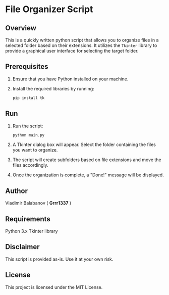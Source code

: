 # File Organizer Script

## Overview

This is a quickly written python script that allows you to organize files in a selected folder based on their extensions. It utilizes the ``Tkinter`` library to provide a graphical user interface for selecting the target folder.

## Prerequisites

1. Ensure that you have Python installed on your machine.
2. Install the required libraries by running:

   ```bash
   pip install tk
   ```

## Run

1. Run the script:
    ```bash
    python main.py
    ```
2. A Tkinter dialog box will appear. Select the folder containing the files you want to organize.

3. The script will create subfolders based on file extensions and move the files accordingly.

4. Once the organization is complete, a "Done!" message will be displayed.

## Author
Vladimir Balabanov ( **Grrr1337** )

## Requirements
Python 3.x
Tkinter library

## Disclaimer
This script is provided as-is. Use it at your own risk.

## License
This project is licensed under the MIT License.
